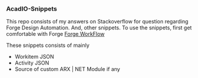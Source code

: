 ### AcadIO-Snippets
This repo consists of my answers on Stackoverflow for question regarding Forge Design Automation.
And, other snippets.
To use the snippets, first get comfortable with Forge 
[Forge WorkFlow](https://github.com/szilvaa/acadio-tutorials/blob/master/tutorial1/readme.md)

These snippets consists of mainly 
- Workitem JSON
- Activity JSON
- Source of custom ARX | NET Module if any











